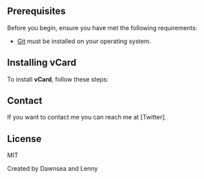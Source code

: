 ## Prerequisites

Before you begin, ensure you have met the following requirements:

* [Git](https://git-scm.com/downloads "Download Git") must be installed on your operating system.

## Installing vCard

To install **vCard**, follow these steps:

## Contact

If you want to contact me you can reach me at [Twitter].

## License

MIT

Created by Dawnsea and Lenny
